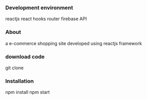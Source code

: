 ### Development environment
reactjs react hooks router firebase API
### About
a e-commerce shopping site developed using reactjs framework
### download code
git clone
### Installation
npm install
npm start
